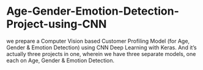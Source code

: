 # Age-Gender-Emotion-Detection-Project-using-CNN
we prepare a Computer Vision based Customer Profiling Model (for Age, Gender &amp; Emotion Detection) using CNN Deep Learning with Keras. And it’s actually three projects in one, wherein we have three separate models, one each on Age, Gender &amp; Emotion Detection.
